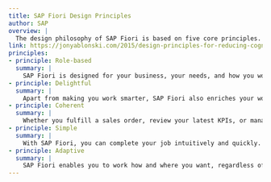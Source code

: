 ```yaml
---
title: SAP Fiori Design Principles
author: SAP
overview: |
  The design philosophy of SAP Fiori is based on five core principles. SAP Fiori user experience is role-based, adaptive, simple, coherent, and delightful.
link: https://jonyablonski.com/2015/design-principles-for-reducing-cognitive-load/
principles:
- principle: Role-based
  summary: |
    SAP Fiori is designed for your business, your needs, and how you work. It draws from our broad insights on the multifaceted roles of today’s workforce. SAP Fiori provides the right information at the right time and reflects the way you actually work.
- principle: Delightful
  summary: |
    Apart from making you work smarter, SAP Fiori also enriches your work experience by allowing you to simply do your job.
- principle: Coherent
  summary: |
    Whether you fulfill a sales order, review your latest KPIs, or manage leave requests – SAP Fiori adheres to a consistent interaction and visual design language. Across the enterprise, you enjoy the same intuitive and consistent experience.
- principle: Simple
  summary: |
    With SAP Fiori, you can complete your job intuitively and quickly. SAP Fiori helps you focus on what is important – essential functions are easy to use and you can personalize the experience to focus on your relevant tasks and activities.
- principle: Adaptive
  summary: |
    SAP Fiori enables you to work how and where you want, regardless of the device you use. And, it provides relevant information that allows for instant insight.
---
```

